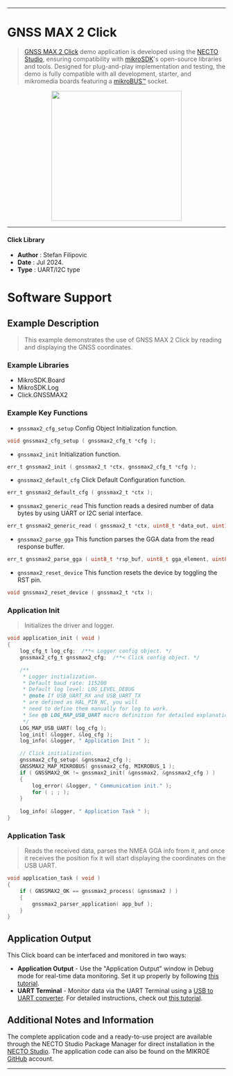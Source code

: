 
---
# GNSS MAX 2 Click

> [GNSS MAX 2 Click](https://www.mikroe.com/?pid_product=MIKROE-6353) demo application is developed using
the [NECTO Studio](https://www.mikroe.com/necto), ensuring compatibility with [mikroSDK](https://www.mikroe.com/mikrosdk)'s
open-source libraries and tools. Designed for plug-and-play implementation and testing, the demo is fully compatible with
all development, starter, and mikromedia boards featuring a [mikroBUS&trade;](https://www.mikroe.com/mikrobus) socket.

<p align="center">
  <img src="https://www.mikroe.com/?pid_product=MIKROE-6353&image=1" height=300px>
</p>

---

#### Click Library

- **Author**        : Stefan Filipovic
- **Date**          : Jul 2024.
- **Type**          : UART/I2C type

# Software Support

## Example Description

> This example demonstrates the use of GNSS MAX 2 Click by reading and displaying the GNSS coordinates.

### Example Libraries

- MikroSDK.Board
- MikroSDK.Log
- Click.GNSSMAX2

### Example Key Functions

- `gnssmax2_cfg_setup` Config Object Initialization function.
```c
void gnssmax2_cfg_setup ( gnssmax2_cfg_t *cfg );
```

- `gnssmax2_init` Initialization function.
```c
err_t gnssmax2_init ( gnssmax2_t *ctx, gnssmax2_cfg_t *cfg );
```

- `gnssmax2_default_cfg` Click Default Configuration function.
```c
err_t gnssmax2_default_cfg ( gnssmax2_t *ctx );
```

- `gnssmax2_generic_read` This function reads a desired number of data bytes by using UART or I2C serial interface.
```c
err_t gnssmax2_generic_read ( gnssmax2_t *ctx, uint8_t *data_out, uint16_t len );
```

- `gnssmax2_parse_gga` This function parses the GGA data from the read response buffer.
```c
err_t gnssmax2_parse_gga ( uint8_t *rsp_buf, uint8_t gga_element, uint8_t *element_data );
```

- `gnssmax2_reset_device` This function resets the device by toggling the RST pin.
```c
void gnssmax2_reset_device ( gnssmax2_t *ctx );
```

### Application Init

> Initializes the driver and logger.

```c
void application_init ( void )
{
    log_cfg_t log_cfg;  /**< Logger config object. */
    gnssmax2_cfg_t gnssmax2_cfg;  /**< Click config object. */

    /** 
     * Logger initialization.
     * Default baud rate: 115200
     * Default log level: LOG_LEVEL_DEBUG
     * @note If USB_UART_RX and USB_UART_TX 
     * are defined as HAL_PIN_NC, you will 
     * need to define them manually for log to work. 
     * See @b LOG_MAP_USB_UART macro definition for detailed explanation.
     */
    LOG_MAP_USB_UART( log_cfg );
    log_init( &logger, &log_cfg );
    log_info( &logger, " Application Init " );

    // Click initialization.
    gnssmax2_cfg_setup( &gnssmax2_cfg );
    GNSSMAX2_MAP_MIKROBUS( gnssmax2_cfg, MIKROBUS_1 );
    if ( GNSSMAX2_OK != gnssmax2_init( &gnssmax2, &gnssmax2_cfg ) ) 
    {
        log_error( &logger, " Communication init." );
        for ( ; ; );
    }
    
    log_info( &logger, " Application Task " );
}
```

### Application Task

> Reads the received data, parses the NMEA GGA info from it, and once it receives 
the position fix it will start displaying the coordinates on the USB UART.

```c
void application_task ( void )
{
    if ( GNSSMAX2_OK == gnssmax2_process( &gnssmax2 ) ) 
    {
        gnssmax2_parser_application( app_buf );
    }
}
```

## Application Output

This Click board can be interfaced and monitored in two ways:
- **Application Output** - Use the "Application Output" window in Debug mode for real-time data monitoring.
Set it up properly by following [this tutorial](https://www.youtube.com/watch?v=ta5yyk1Woy4).
- **UART Terminal** - Monitor data via the UART Terminal using
a [USB to UART converter](https://www.mikroe.com/click/interface/usb?interface*=uart,uart). For detailed instructions,
check out [this tutorial](https://help.mikroe.com/necto/v2/Getting%20Started/Tools/UARTTerminalTool).

## Additional Notes and Information

The complete application code and a ready-to-use project are available through the NECTO Studio Package Manager for 
direct installation in the [NECTO Studio](https://www.mikroe.com/necto). The application code can also be found on
the MIKROE [GitHub](https://github.com/MikroElektronika/mikrosdk_click_v2) account.

---

